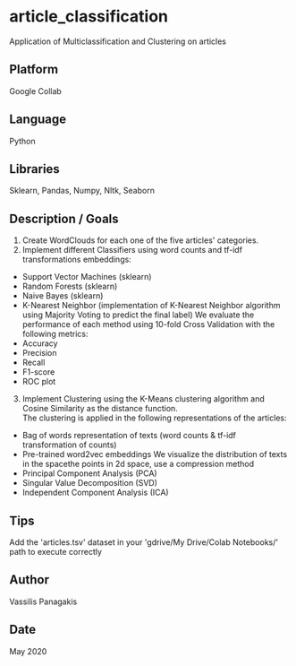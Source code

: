 # article_classification
Application of Multiclassification and Clustering on articles

## Platform
Google Collab

## Language
Python

## Libraries
Sklearn, Pandas, Numpy, Nltk, Seaborn

## Description / Goals 
1. Create WordClouds for each one of the five articles' categories.
2. Implement different Classifiers using word counts and tf-idf transformations embeddings:
  * Support Vector Machines (sklearn)
  * Random Forests (sklearn)
  * Naive Bayes (sklearn)
  * K-Nearest Neighbor (implementation of K-Nearest Neighbor algorithm using Majority Voting to predict the final label)
  We evaluate the performance of each method using 10-fold Cross Validation with the following metrics:
  * Accuracy
  * Precision  
  * Recall 
  *  F1-score
  * ROC plot 
3. Implement Clustering using the K-Means clustering algorithm and Cosine Similarity as the distance function. <br> The clustering is applied in the following representations of the articles:
* Bag of words representation of texts (word counts & tf-idf transformation of counts)
* Pre-trained word2vec embeddings 
We visualize the distribution of texts in the spacethe points in 2d space, use a compression method
* Principal Component Analysis (PCA) 
* Singular Value Decomposition (SVD) 
* Independent Component Analysis (ICA)

## Tips
Add the 'articles.tsv' dataset in your 'gdrive/My Drive/Colab Notebooks/' path to execute correctly

## Author
Vassilis Panagakis

## Date
May 2020
